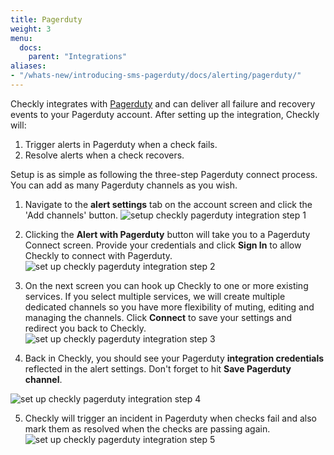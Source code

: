 ```yaml
---
title: Pagerduty
weight: 3
menu:
  docs:
    parent: "Integrations"
aliases:
- "/whats-new/introducing-sms-pagerduty/docs/alerting/pagerduty/"
---
```


Checkly integrates with [Pagerduty](https://pagerduty.com) and can deliver all failure and recovery events
to your Pagerduty account. After setting up the integration, Checkly will:

1. Trigger alerts in Pagerduty when a check fails.
2. Resolve alerts when a check recovers.

Setup is as simple as following the three-step Pagerduty connect process. You can add as many Pagerduty channels as
you wish.

1. Navigate to the **alert settings** tab on the account screen and click the 'Add channels' button.
![setup checkly pagerduty integration step 1](/docs/images/integrations/pagerduty_step1.png)

2. Clicking the **Alert with Pagerduty** button will take you to a Pagerduty Connect screen. Provide your credentials and click
**Sign In** to allow Checkly to connect with Pagerduty.
![set up checkly pagerduty integration step 2](/docs/images/integrations/pagerduty_step2.png)

3. On the next screen you can hook up Checkly to one or more existing services. If you select multiple services, we will
create multiple dedicated channels so you have more flexibility of muting, editing and managing the channels. 
Click **Connect** to save your settings and redirect you back to Checkly.
![set up checkly pagerduty integration step 3](/docs/images/integrations/pagerduty_step3.png)

4. Back in Checkly, you should see your Pagerduty **integration credentials** reflected in the alert settings. Don't forget
to hit **Save Pagerduty channel**.

![set up checkly pagerduty integration step 4](/docs/images/integrations/pagerduty_step4.png)

5. Checkly will trigger an incident in Pagerduty when checks fail and also mark them as resolved when the checks are passing again.
![set up checkly pagerduty integration step 5](/docs/images/integrations/pagerduty_step5.png)
